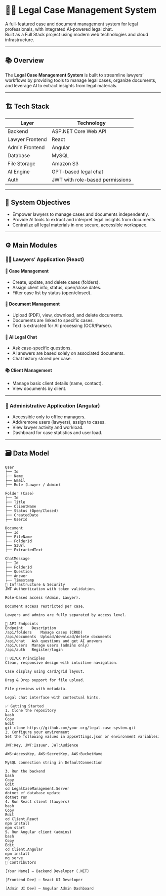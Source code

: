 # 🧑‍⚖️ Legal Case Management System

A full-featured case and document management system for legal professionals, with integrated AI-powered legal chat.  
Built as a Full Stack project using modern web technologies and cloud infrastructure.

---

## 📚 Overview

The **Legal Case Management System** is built to streamline lawyers’ workflows by providing tools to manage legal cases, organize documents, and leverage AI to extract insights from legal materials.

---

## 🏗️ Tech Stack

| Layer          | Technology                      |
|----------------|----------------------------------|
| Backend        | ASP.NET Core Web API             |
| Lawyer Frontend| React                            |
| Admin Frontend | Angular                          |
| Database       | MySQL                            |
| File Storage   | Amazon S3                        |
| AI Engine      | GPT-based legal chat             |
| Auth           | JWT with role-based permissions  |

---

## 🎯 System Objectives

- Empower lawyers to manage cases and documents independently.
- Provide AI tools to extract and interpret legal insights from documents.
- Centralize all legal materials in one secure, accessible workspace.

---

## ⚙️ Main Modules

### 🧑‍💼 Lawyers’ Application (React)

#### 📁 Case Management
- Create, update, and delete cases (folders).
- Assign client info, status, open/close dates.
- Filter case list by status (open/closed).

#### 📄 Document Management
- Upload (PDF), view, download, and delete documents.
- Documents are linked to specific cases.
- Text is extracted for AI processing (OCR/Parser).

#### 💬 AI Legal Chat
- Ask case-specific questions.
- AI answers are based solely on associated documents.
- Chat history stored per case.

#### 📚 Client Management
- Manage basic client details (name, contact).
- View documents by client.

---

### 🏢 Administrative Application (Angular)

- Accessible only to office managers.
- Add/remove users (lawyers), assign to cases.
- View lawyer activity and workload.
- Dashboard for case statistics and user load.

---

## 🗃️ Data Model

```plaintext
User
├── Id
├── Name
├── Email
├── Role (Lawyer / Admin)

Folder (Case)
├── Id
├── Title
├── ClientName
├── Status (Open/Closed)
├── CreatedDate
├── UserId

Document
├── Id
├── FileName
├── FolderId
├── S3Url
├── ExtractedText

ChatMessage
├── Id
├── FolderId
├── Question
├── Answer
├── Timestamp
🔐 Infrastructure & Security
JWT Authentication with token validation.

Role-based access (Admin, Lawyer).

Document access restricted per case.

Lawyers and admins are fully separated by access level.

🧪 API Endpoints
Endpoint	Description
/api/folders	Manage cases (CRUD)
/api/documents	Upload/download/delete documents
/api/chat	Ask questions and get AI answers
/api/users	Manage users (admins only)
/api/auth	Register/login

🎨 UI/UX Principles
Clean, responsive design with intuitive navigation.

Case display using card/grid layout.

Drag & Drop support for file upload.

File previews with metadata.

Legal chat interface with contextual hints.

✅ Getting Started
1. Clone the repository
bash
Copy
Edit
git clone https://github.com/your-org/legal-case-system.git
2. Configure your environment
Set the following values in appsettings.json or environment variables:

JWT:Key, JWT:Issuer, JWT:Audience

AWS:AccessKey, AWS:SecretKey, AWS:BucketName

MySQL connection string in DefaultConnection

3. Run the backend
bash
Copy
Edit
cd LegalCaseManagement.Server
dotnet ef database update
dotnet run
4. Run React client (lawyers)
bash
Copy
Edit
cd Client.React
npm install
npm start
5. Run Angular client (admins)
bash
Copy
Edit
cd Client.Angular
npm install
ng serve
👥 Contributors

[Your Name] – Backend Developer (.NET)

[Frontend Dev] – React UI Developer

[Admin UI Dev] – Angular Admin Dashboard
